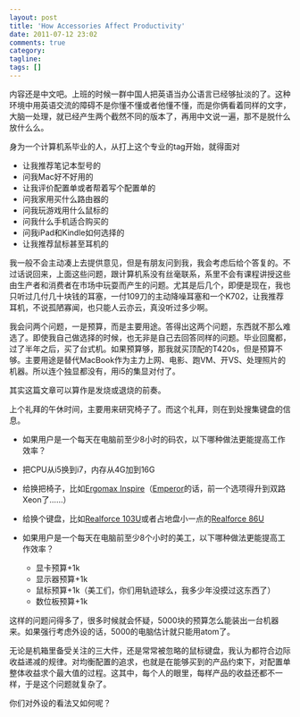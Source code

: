 ```yaml
---
layout: post
title: 'How Accessories Affect Productivity'
date: 2011-07-12 23:02
comments: true
category: 
tagline: 
tags: []
---
```

    

内容还是中文吧。上班的时候一群中国人把英语当办公语言已经够扯淡的了。这种环境中用英语交流的障碍不是你懂不懂或者他懂不懂，而是你俩看着同样的文字，大脑一处理，就已经产生两个截然不同的版本了，再用中文说一遍，那不是脱什么放什么么。  

身为一个计算机系毕业的人，从打上这个专业的tag开始，就得面对  

  * 让我推荐笔记本型号的  
  * 问我Mac好不好用的  
  * 让我评价配置单或者帮着写个配置单的  
  * 问我家用买什么路由器的  
  * 问我玩游戏用什么鼠标的  
  * 问我什么手机适合购买的  
  * 问我iPad和Kindle如何选择的  
  * 让我推荐鼠标甚至耳机的

我一般不会主动凑上去提供意见，但是有朋友问到我，我会考虑后给个答复的。不过话说回来，上面这些问题，跟计算机系没有丝毫联系，系里不会有课程讲授这些由生产者和消费者在市场中玩耍而产生的问题。尤其是后几个，即便是现在，我也只听过几付几十块钱的耳塞，一付109刀的主动降噪耳塞和一个K702，让我推荐耳机，不说孤陋寡闻，也只能人云亦云，真没听过多少啊。  

我会问两个问题，一是预算，而是主要用途。答得出这两个问题，东西就不那么难选了。即使我自己做选择的时候，也无非是自己去回答同样的问题。毕业回魔都，过了半年之后，买了台式机。如果预算够，那我就买顶配的T420s，但是预算不够。主要用途是替代MacBook作为主力上网、电影、跑VM、开VS、处理照片的机器。所以连个独显都没有，用i5的集显对付了。  

其实这篇文章可以算作是发烧或退烧的前奏。  

上个礼拜的午休时间，主要用来研究椅子了。而这个礼拜，则在到处搜集键盘的信息。

  * 如果用户是一个每天在电脑前至少8小时的码农，以下哪种做法更能提高工作效率？ 
  * 把CPU从i5换到i7，内存从4G加到16G  
  * 给换把椅子，比如[Ergomax Inspire](http://www.ergomax-seating.com/showproduct.asp?id=37)（[Emperor](http://www.ergomax-seating.com/showproduct.asp?id=36)的话，前一个选项得升到双路Xeon了……） 
  * 给换个键盘，比如[Realforce 103U](http://www.topre.co.jp/e/products/comp/product27.html)或者占地盘小一点的[Realforce 86U](http://www.topre.co.jp/e/products/comp/product26.html)
* 如果用户是一个每天在电脑前至少8个小时的美工，以下哪种做法更能提高工作效率？

  * 显卡预算+1k 
  * 显示器预算+1k 
  * 鼠标预算+1k（美工们，你们用轨迹球么，我多少年没摸过这东西了） 
  * 数位板预算+1k

这样的问题问得多了，很多时候就会怀疑，5000块的预算怎么能装出一台机器来。如果强行考虑外设的话，5000的电脑估计就只能用atom了。

无论是机箱里备受关注的三大件，还是常常被忽略的鼠标键盘，我认为都符合边际收益递减的规律。对均衡配置的追求，也就是在能够买到的产品约束下，对配置单整体收益求个最大值的过程。这其中，每个人的眼里，每样产品的收益还都不一样，于是这个问题就复杂了。

你们对外设的看法又如何呢？
